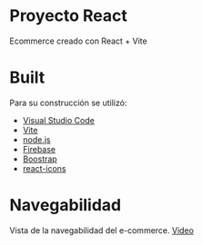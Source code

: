 # Proyecto React

Ecommerce creado con React + Vite

# Built

Para su construcción se utilizó:
- [Visual Studio Code] 
- [Vite] 
- [node.js] 
- [Firebase] 
- [Boostrap] 
- [react-icons] 


[Vite]: <https://vitejs.dev/guide/>
[node.js]: <http://nodejs.org>
[Firebase]: <https://firebase.google.com/?hl=es-419>
[react-icons]: <https://react-icons.github.io/react-icons/>
[Visual Studio Code]: <https://code.visualstudio.com/download>
[Boostrap]: <https://getbootstrap.com/docs/5.2/getting-started/download/>

# Navegabilidad
Vista de la navegabilidad del e-commerce. [Video]

[Video]:<https://drive.google.com/drive/folders/1GxL4IvFD5glq-lAV_UChRPEJnpZmm1BR?usp=sharing>
